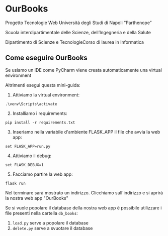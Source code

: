 # OurBooks
Progetto Tecnologie Web Universitá degli Studi di Napoli “Parthenope”

Scuola interdipartimentale delle Scienze, dell’Ingegneria e della Salute

Dipartimento di Scienze e TecnologieCorso di laurea in Informatica

## Come eseguire OurBooks

Se usiamo un IDE come PyCharm viene creata automaticamente 
una virtual environment


Altrimenti esegui questa mini-guida:

1. Attiviamo la virtual environment:

`.\venv\Scripts\activate`

2. Installiamo i requirements:

`pip install -r requirements.txt`

3. Inseriamo nella variabile d'ambiente FLASK_APP il file che avvia la web app:

`set FLASK_APP=run.py`

4. Attiviamo il debug:

`set FLASK_DEBUG=1`

5. Facciamo partire la web app:

`flask run`

Nel terminare sarà mostrato un indirizzo.
Clicchiamo sull'indirizzo e si aprirà la nostra web app "OurBooks"



Se si vuole popolare il database della nostra web app è possibile
utilizzare i file presenti nella cartella `db_books`:

1. `load.py` serve a popolare il database
2. `delete.py` serve a svuotare il database
